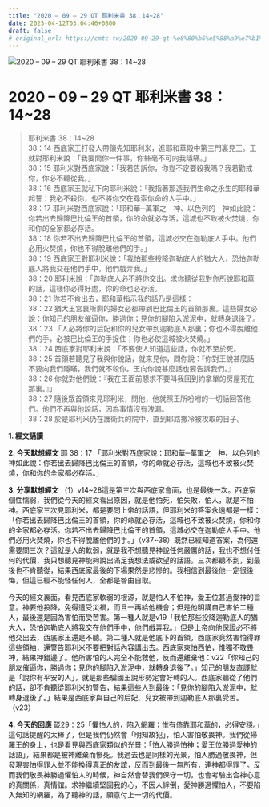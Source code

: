 ```yaml
---
title: "2020 – 09 – 29 QT 耶利米書 38：14~28"
date: 2025-04-12T03:04:46+0800
draft: false
# original_url: https://cmtc.tw/2020-09-29-qt-%e8%80%b6%e5%88%a9%e7%b1%b3%e6%9b%b8-38%ef%bc%9a1428
---
```


![2020 – 09 – 29 QT 耶利米書 38：14\~28](/images/qt.jpg   "2020 – 09 – 29 QT 耶利米書 38：14\~28")

# 2020 – 09 – 29 QT 耶利米書 38：14\~28

> 耶利米書 38：14\~28  
> 38：14 西底家王打發人帶領先知耶利米，進耶和華殿中第三門裏見王。王就對耶利米說：「我要問你一件事，你絲毫不可向我隱瞞。」  
> 38：15 耶利米對西底家說：「我若告訴你，你豈不定要殺我嗎？我若勸戒你，你必不聽從我。」  
> 38：16 西底家王就私下向耶利米說：「我指著那造我們生命之永生的耶和華起誓：我必不殺你，也不將你交在尋索你命的人手中。」  
> 38：17 耶利米對西底家說：「耶和華─萬軍之　神、以色列的　神如此說：你若出去歸降巴比倫王的首領，你的命就必存活，這城也不致被火焚燒，你和你的全家都必存活。  
> 38：18 你若不出去歸降巴比倫王的首領，這城必交在迦勒底人手中。他們必用火焚燒，你也不得脫離他們的手。」  
> 38：19 西底家王對耶利米說：「我怕那些投降迦勒底人的猶大人，恐怕迦勒底人將我交在他們手中，他們戲弄我。」  
> 38：20 耶利米說：「迦勒底人必不將你交出。求你聽從我對你所說耶和華的話，這樣你必得好處，你的命也必存活。  
> 38：21 你若不肯出去，耶和華指示我的話乃是這樣：  
> 38：22 猶大王宮裏所剩的婦女必都帶到巴比倫王的首領那裏。這些婦女必說：你知己的朋友催逼你，勝過你；見你的腳陷入淤泥中，就轉身退後了。  
> 38：23 「人必將你的后妃和你的兒女帶到迦勒底人那裏；你也不得脫離他們的手，必被巴比倫王的手捉住；你也必使這城被火焚燒。」  
> 38：24 西底家對耶利米說：「不要使人知道這些話，你就不至於死。  
> 38：25 首領若聽見了我與你說話，就來見你，問你說：『你對王說甚麼話不要向我們隱瞞，我們就不殺你。王向你說甚麼話也要告訴我們。』  
> 38：26 你就對他們說：『我在王面前懇求不要叫我回到約拿單的房屋死在那裏。』」  
> 38：27 隨後眾首領來見耶利米，問他，他就照王所吩咐的一切話回答他們。他們不再與他說話，因為事情沒有洩漏。  
> 38：28 於是耶利米仍在護衛兵的院中，直到耶路撒冷被攻取的日子。

**1. 經文誦讀**

**2.  今天默想經文**
耶 38：17 「耶利米對西底家說：耶和華─萬軍之　神、以色列的　神如此說：你若出去歸降巴比倫王的首領，你的命就必存活，這城也不致被火焚燒，你和你的全家都必存活。」

**3. 分享默想經文**
（1）v14\~28這是第三次與西底家會面，也是最後一次。西底家個性懦弱，我們從今天的經文看出原因，就是他怕死，怕失敗，怕人，就是不怕神。西底家三次見耶利米，都是要問上帝的話語，但耶利米的答案永遠都是一樣：「你若出去歸降巴比倫王的首領，你的命就必存活，這城也不致被火焚燒，你和你的全家都必存活。你若不出去歸降巴比倫王的首領，這城必交在迦勒底人手中。他們必用火焚燒，你也不得脫離他們的手。」（v37\~38）既然已經知道答案，為何還需要問三次？這就是人的軟弱，就是我不想聽見神說任何嚴厲的話，我也不想付任何的代價，我只想聽見神能夠說出滿足我想法或欲望的話語。三次都聽不到，到最後也不肯聽從，結果西底家最後的下場果然是悲慘的。我相信到最後他一定很後悔，但這已經不能怪任何人，全都是咎由自取。

今天的經文裏面，看見西底家軟弱的根源，就是怕人不怕神，愛王位甚過愛神的旨意。神要他投降，免得遭受災禍，而且一再給他機會；但是他明講自己害怕二種人，最後還是因為害怕而受苦害。第一種人就是v19「我怕那些投降迦勒底人的猶大人，恐怕迦勒底人將我交在他們手中，他們戲弄我。」但是上帝向他保證必不將他交出去，西底家王還是不聽。第二種人就是他底下的首領，西底家竟然害怕得罪這些領袖，還警告耶利米不要把對話內容講出去。西底家東怕西怕，惟獨不敬畏神，結果押錯邊了。他所害怕的人完全不能救他，反而還離棄他：v22「你知己的朋友催逼你，勝過你；見你的腳陷入淤泥中，就轉身退後了。」知己的朋友直譯就是「說你有平安的人」，就是那些騙國王說形勢定會好轉的人。西底家聽從了他們的話，卻不肯聽從耶利米的警告，結果這些人到最後：「見你的腳陷入淤泥中，就轉身退後了。」結果是西底家與自己的后妃、兒女被帶到迦勒底人那裏受苦。（v23）

**4. 今天的回應**
箴29：25「懼怕人的，陷入網羅；惟有倚靠耶和華的，必得安穩。」這句話提醒的太棒了，但是我們仍然會「明知故犯」，怕人害怕敬畏神。我們從掃羅王的身上，也是看見與西底家類似的光景：「怕人勝過怕神；愛王位勝過愛神的話語」，結果都是被神離棄而慘死。我過去也是同樣的光景，怕人勝過敬畏神，但發現害怕得罪人並不能換得真正的友誼，反而到最後一無所有，連神都得罪了。反而我們敬畏神勝過懼怕人的時候，神自然會替我們保守一切，也會考驗出合神心意的真關係，真情誼。求神繼續堅固我的心，不因人絆倒，愛神勝過懼怕人，不要陷入無知的網羅，為了聽神的話，願意付上一切的代價。
